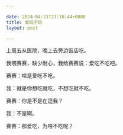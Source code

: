 ```yaml
---

date: 2024-04-21T21:18:44+0800
title: 爱玩不玩
layout: post

---
```


上周五从医院，晚上去旁边饭店吃。

我喂赛赛，缺少耐心，我给赛赛说：爱吃不吃吧。

赛赛：啥是爱吃不吃。

我：就是你想吃就吃，不想吃就不吃。

赛赛：你是不是在逗我？

我：不是啊。

赛赛：那爱吃，为啥不吃呢？
